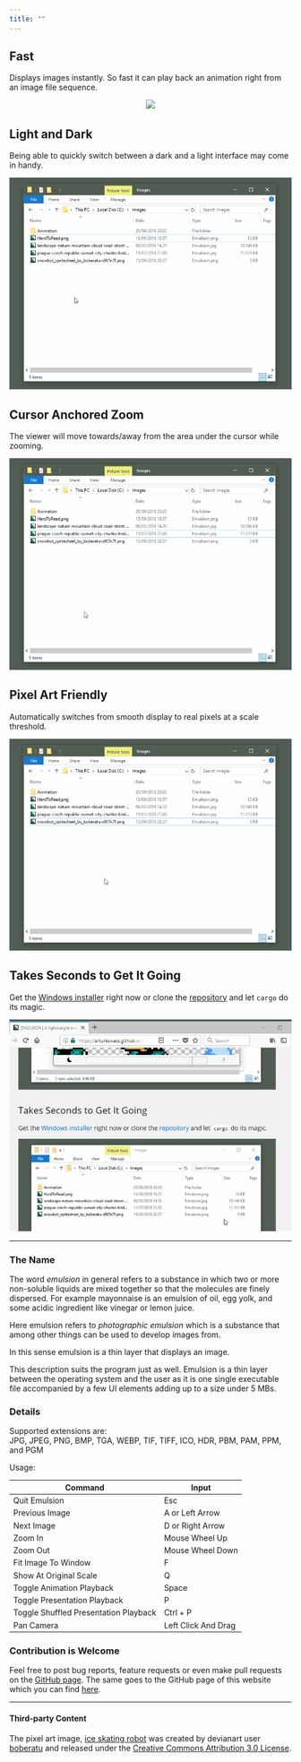 ```yaml
---
title: ""
---
```


## Fast

Displays images instantly. So fast it can play back an animation right from an image file sequence.

<p align="center">
  <img src="gif/animation.gif">
</p>

## Light and Dark

Being able to quickly switch between a dark and a light interface may come in handy.

<p align="center">
  <img src="gif/light-dark.gif">
</p>

## Cursor Anchored Zoom

The viewer will move towards/away from the area under the cursor while zooming.

<p align="center">
  <img src="gif/zoom.gif">
</p>

## Pixel Art Friendly

Automatically switches from smooth display to real pixels at a scale threshold.

<p align="center">
  <img src="gif/pixel-art.gif">
</p>

## Takes Seconds to Get It Going

Get the [Windows installer](https://github.com/ArturKovacs/emulsion/releases/download/v1.0/Emulsion-Installer.exe) right now or clone the [repository](https://github.com/ArturKovacs/emulsion) and let `cargo` do its magic.

<p align="center">
  <img src="gif/install.gif">
</p>

--------

### The Name

The word _emulsion_ in general refers to a substance in which two or more non-soluble liquids are mixed together so that the molecules are finely dispersed. For example mayonnaise is an emulsion of oil, egg yolk, and some acidic ingredient like vinegar or lemon juice.

Here emulsion refers to _photographic emulsion_ which is a substance that among other things can be used to develop images from.

In this sense emulsion is a thin layer that displays an image.

This description suits the program just as well. Emulsion is a thin layer between the operating system and the user as it is one single executable file accompanied by a few UI elements adding up to a size under 5 MBs.

### Details

Supported extensions are:\
JPG, JPEG, PNG, BMP, TGA, WEBP, TIF, TIFF, ICO, HDR, PBM, PAM, PPM, and PGM

Usage:

| Command                               | Input               |
| ------------------------------------- | ------------------- |
| Quit Emulsion                         | Esc                 |
| Previous Image                        | A or Left Arrow     |
| Next Image                            | D or Right Arrow    |
| Zoom In                               | Mouse Wheel Up      |
| Zoom Out                              | Mouse Wheel Down    |
| Fit Image To Window                   | F                   |
| Show At Original Scale                | Q                   |
| Toggle Animation Playback             | Space               |
| Toggle Presentation Playback          | P                   |
| Toggle Shuffled Presentation Playback | Ctrl + P            |
| Pan Camera                            | Left Click And Drag |


### Contribution is Welcome

Feel free to post bug reports, feature requests or even make pull requests on the [GitHub page](https://github.com/ArturKovacs/emulsion). The same goes to the GitHub page of this website which you can find [here](https://github.com/ArturKovacs/emulsion-website).

--------

#### Third-party Content

The pixel art image, [ice skating robot](https://www.deviantart.com/boberatu/art/Snowbot-Spritesheet-579824187) was created by devianart user [boberatu](https://www.deviantart.com/boberatu) and released under the [Creative Commons Attribution 3.0 License](http://creativecommons.org/licenses/by/3.0/).

